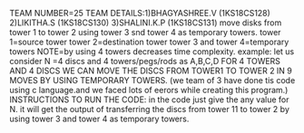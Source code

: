 TEAM NUMBER=25
TEAM DETAILS:1)BHAGYASHREE.V  (1KS18CS128)
             2)LIKITHA.S      (1KS18CS130)
             3)SHALINI.K.P    (1KS18CS131)
move disks from tower 1 to tower 2 using tower 3 snd tower 4 as temporary towers.
tower 1=source tower
tower 2=destination tower
tower 3 and tower 4=temporary towers
NOTE=by using 4 towers decreases time complexity.
example:
let us consider N =4 discs and 4 towers/pegs/rods as A,B,C,D
FOR 4 TOWERS AND 4 DISCS WE CAN MOVE THE DISCS FROM TOWER1 TO TOWER 2 IN 9 MOVES BY USING TEMPORARY TOWERS.
(we team of 3 have done tis code using c language.and we faced lots of eerors while creating this program.)
INSTRUCTIONS TO RUN THE CODE:
in the code just give the any value for N.
it will get the output of transferring the discs from tower 11 to tower 2 by using tower 3 and tower 4 as temporary towers.
